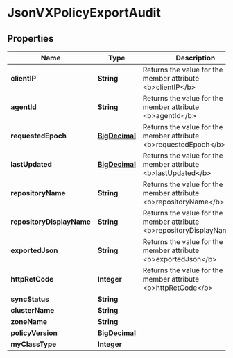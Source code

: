 
# JsonVXPolicyExportAudit

## Properties
Name | Type | Description | Notes
------------ | ------------- | ------------- | -------------
**clientIP** | **String** | Returns the value for the member attribute &lt;b&gt;clientIP&lt;/b&gt; |  [optional]
**agentId** | **String** | Returns the value for the member attribute &lt;b&gt;agentId&lt;/b&gt; |  [optional]
**requestedEpoch** | [**BigDecimal**](BigDecimal.md) | Returns the value for the member attribute &lt;b&gt;requestedEpoch&lt;/b&gt; |  [optional]
**lastUpdated** | [**BigDecimal**](BigDecimal.md) | Returns the value for the member attribute &lt;b&gt;lastUpdated&lt;/b&gt; |  [optional]
**repositoryName** | **String** | Returns the value for the member attribute &lt;b&gt;repositoryName&lt;/b&gt; |  [optional]
**repositoryDisplayName** | **String** | Returns the value for the member attribute &lt;b&gt;repositoryDisplayName&lt;/b&gt; |  [optional]
**exportedJson** | **String** | Returns the value for the member attribute &lt;b&gt;exportedJson&lt;/b&gt; |  [optional]
**httpRetCode** | **Integer** | Returns the value for the member attribute &lt;b&gt;httpRetCode&lt;/b&gt; |  [optional]
**syncStatus** | **String** |  |  [optional]
**clusterName** | **String** |  |  [optional]
**zoneName** | **String** |  |  [optional]
**policyVersion** | [**BigDecimal**](BigDecimal.md) |  |  [optional]
**myClassType** | **Integer** |  |  [optional]



